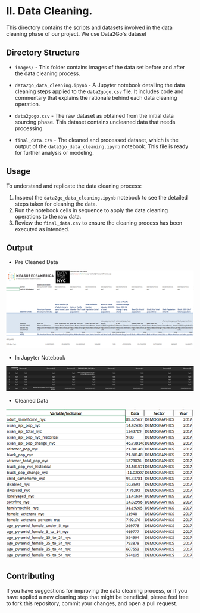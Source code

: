 # II. Data Cleaning.

This directory contains the scripts and datasets involved in the data cleaning phase of our project. We use Data2Go's dataset

## Directory Structure

- `images/` - This folder contains images of the data set before and after the data cleaning process.

- `data2go_data_cleaning.ipynb` - A Jupyter notebook detailing the data cleaning steps applied to the `data2gogo.csv` file. It includes code and commentary that explains the rationale behind each data cleaning operation.

- `data2gogo.csv` - The raw dataset as obtained from the initial data sourcing phase. This dataset contains uncleaned data that needs processing.

- `final_data.csv` - The cleaned and processed dataset, which is the output of the `data2go_data_cleaning.ipynb` notebook. This file is ready for further analysis or modeling.

## Usage

To understand and replicate the data cleaning process:

1. Inspect the `data2go_data_cleaning.ipynb` notebook to see the detailed steps taken for cleaning the data.
2. Run the notebook cells in sequence to apply the data cleaning operations to the raw data.
3. Review the `final_data.csv` to ensure the cleaning process has been executed as intended.


## Output
- Pre Cleaned Data 
<img src="./images/pre-clean.png" width="600" />

- In Jupyter Notebook
<img src="./images/pre-clean-incode.png" width="600" />

- Cleaned Data
<img src="./images/cleaned-data.png" width="600" />

## Contributing

If you have suggestions for improving the data cleaning process, or if you have applied a new cleaning step that might be beneficial, please feel free to fork this repository, commit your changes, and open a pull request.

